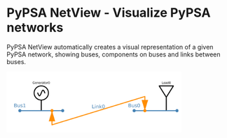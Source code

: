 # PyPSA NetView - Visualize PyPSA networks
PyPSA NetView automatically creates a visual representation of a given PyPSA network, showing buses, components on buses and links between buses. 

<img src="extra/two_bus_example.png" alt="Image Description" width="400">
